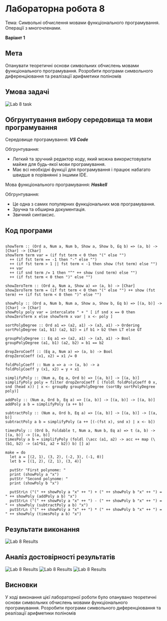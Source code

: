 # Лабораторна робота 8

Тема: Символьні обчислення мовами функціонального програмування. Операції з многочленами. 

**Варіант 1**

## Мета

Опанувати теоретичні основи символьних обчислень мовами функціонального програмування. Розробити програми символьного диференціювання та реалізації арифметики поліномів

## Умова задачі

![Lab 8 task](img/lab_8/task.png)

## Обгрунтування вибору середовища та мови програмування

Середовище програмування: ***VS Code***

Обгрунтування:

- Легкий та зручний редактор коду, який можна використовувати майже для будь-якої мови програмування.
- Має всі необхідні функції для програмування і працює набагато швидше в порівнянні з іншими IDE.

Мова функціонального програмування: ***Haskell***

Обгрунтування:

- Це одна з самих популярних функціональних мов програмування.
- Зручна та обширна документація.
- Звичний синтаксис.

## Код програми

```import Data.List ( groupBy, intercalate, sortBy )

showTerm :: (Ord a, Num a, Num b, Show a, Show b, Eq b) => (a, b) -> [Char] -> [Char]
showTerm term var = (if fst term < 0 then "(" else "")
  ++ (if fst term == -1 then "-" else "")
  ++ (if fst term > 1 || fst term < -1 then show (fst term) else "")
  ++ var
  ++ (if snd term /= 1 then "^" ++ show (snd term) else "")
  ++ (if fst term < 0 then ")" else "")

showZeroTerm :: (Ord a, Num a, Show a) => (a, b) -> [Char]
showZeroTerm term = (if fst term < 0 then "(" else "") ++ show (fst term) ++ (if fst term < 0 then ")" else "")

showPoly :: (Ord a, Num b, Num a, Show a, Show b, Eq b) => [(a, b)] -> [Char] -> [Char]
showPoly poly var = intercalate " + " [ if snd x == 0 then showZeroTerm x else showTerm x var | x <- poly ]

sortPolyDegree :: Ord a1 => (a2, a1) -> (a3, a1) -> Ordering
sortPolyDegree (a1, b1) (a2, b2) = if b1 > b2 then LT else GT

groupPolyDegree :: Eq a1 => (a2, a1) -> (a3, a1) -> Bool
groupPolyDegree (a1, b1) (a2, b2) = b1 == b2

dropZeroCoeff :: (Eq a, Num a) => (a, b) -> Bool
dropZeroCoeff (x1, x2) = x1 /= 0

foldPolyCoeff :: Num a => a -> (a, b) -> a
foldPolyCoeff y (x1, x2) = y + x1

simplifyPoly :: (Num a, Eq a, Ord b) => [(a, b)] -> [(a, b)]
simplifyPoly poly = filter dropZeroCoeff [ (foldl foldPolyCoeff 0 x, snd (head x)) | x <- groupBy groupPolyDegree (sortBy sortPolyDegree poly)]

addPoly :: (Num a, Ord b, Eq a) => [(a, b)] -> [(a, b)] -> [(a, b)]
addPoly a b = simplifyPoly (a ++ b)

subtractPoly :: (Num a, Ord b, Eq a) => [(a, b)] -> [(a, b)] -> [(a, b)]
subtractPoly a b = simplifyPoly (a ++ [(-(fst x), snd x) | x <- b])

timesPoly :: (Ord b, Foldable t, Num a, Num b, Eq a) => t (a, b) -> [(a, b)] -> [(a, b)]
timesPoly a b = simplifyPoly (foldl (\acc (a1, a2) -> acc ++ map (\(b1, b2) -> (a1*b1, a2 + b2)) b) [] a)

make = do
  let a = [(2, 1), (3, 2), (-2, 3), (-1, 0)]
  let b = [(1, 2), (2, 1), (3, 4)]

  putStr "First polynome: "
  print (showPoly a "x")
  putStr "Second polynome: "
  print (showPoly b "x")

  putStrLn ("(" ++ showPoly a "x" ++ ") + (" ++ showPoly b "x" ++ ") = " ++ showPoly (addPoly a b) "x")
  putStrLn ("(" ++ showPoly a "x" ++ ") - (" ++ showPoly b "x" ++ ") = " ++ showPoly (subtractPoly a b) "x")
  putStrLn ("(" ++ showPoly a "x" ++ ") * (" ++ showPoly b "x" ++ ") = " ++ showPoly (timesPoly a b) "x")
```

## Результати виконання

![Lab 8 Results](img/lab_8/result_p.png)


## Аналіз достовірності результатів

![Lab 8 Results](img/lab_8/result_1.png)
![Lab 8 Results](img/lab_8/result_3.png)
![Lab 8 Results](img/lab_8/result_2.png)

## Висновки

У ході виконання цієї лабораторної роботи було опанувано теоретичні основи символьних обчислень мовами функціонального програмування. Розробити програми символьного диференціювання та реалізації арифметики поліномів